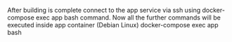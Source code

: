 After building is complete connect to the app service via ssh using docker-compose exec app bash command. Now all the further commands will be executed inside app container (Debian Linux)
docker-compose exec app bash